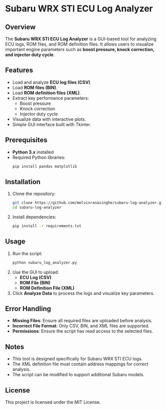 # Subaru WRX STI ECU Log Analyzer

## Overview
The **Subaru WRX STI ECU Log Analyzer** is a GUI-based tool for analyzing ECU logs, ROM files, and ROM definition files. It allows users to visualize important engine parameters such as **boost pressure, knock correction, and injector duty cycle**.

## Features
- Load and analyze **ECU log files (CSV)**.
- Load **ROM files (BIN)**.
- Load **ROM definition files (XML)**.
- Extract key performance parameters:
  - Boost pressure
  - Knock correction
  - Injector duty cycle
- Visualize data with interactive plots.
- Simple GUI interface built with Tkinter.

## Prerequisites
- **Python 3.x** installed
- Required Python libraries:
  ```sh
  pip install pandas matplotlib
  ```

## Installation
1. Clone the repository:
   ```sh
   git clone https://github.com/melvinranasinghe/subaru-log-analyzer.git
   cd subaru-log-analyzer
   ```
2. Install dependencies:
   ```sh
   pip install -r requirements.txt
   ```

## Usage
1. Run the script:
   ```sh
   python subaru_log_analyzer.py
   ```
2. Use the GUI to upload:
   - **ECU Log (CSV)**
   - **ROM File (BIN)**
   - **ROM Definition File (XML)**
3. Click **Analyze Data** to process the logs and visualize key parameters.

## Error Handling
- **Missing Files**: Ensure all required files are uploaded before analysis.
- **Incorrect File Format**: Only CSV, BIN, and XML files are supported.
- **Permissions**: Ensure the script has read access to the selected files.

## Notes
- This tool is designed specifically for Subaru WRX STI ECU logs.
- The XML definition file must contain address mappings for correct analysis.
- The script can be modified to support additional Subaru models.

## License
This project is licensed under the MIT License.

